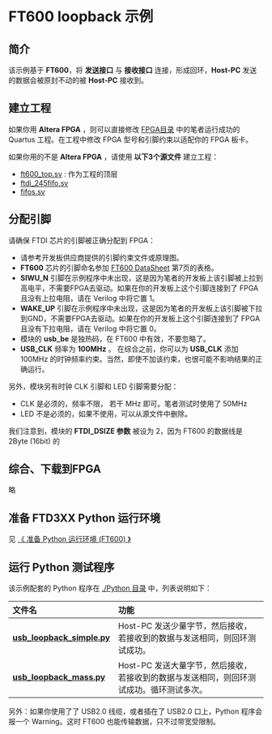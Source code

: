 FT600 loopback 示例
===============================

## 简介

该示例基于 **FT600**，将 **发送接口** 与 **接收接口** 连接，形成回环，**Host-PC** 发送的数据会被原封不动的被 **Host-PC** 接收到。

## 建立工程

如果你用 **Altera FPGA** ，则可以直接修改 [FPGA目录](https://github.com/WangXuan95/FTDI-245fifo-interface/blob/master/example/FT600_loopback/FPGA) 中的笔者运行成功的 Quartus 工程。在工程中修改 FPGA 型号和引脚约束以适配你的 FPGA 板卡。

如果你用的不是 **Altera FPGA** ，请使用 **以下3个源文件** 建立工程：

* [ft600_top.sv](https://github.com/WangXuan95/FTDI-245fifo-interface/blob/master/example/FT600_loopback/FPGA/ft600_top.sv) : 作为工程的顶层
* [ftdi_245fifo.sv](https://github.com/WangXuan95/FTDI-245fifo-interface/blob/master/RTL/ftdi_245fifo.sv)
* [fifos.sv](https://github.com/WangXuan95/FTDI-245fifo-interface/blob/master/RTL/fifos.sv)

## 分配引脚

请确保 FTDI 芯片的引脚被正确分配到 FPGA：

* 请参考开发板供应商提供的引脚约束文件或原理图。
* **FT600** 芯片的引脚命名参加 [FT600 DataSheet](https://www.ftdichip.com/Support/Documents/DataSheets/ICs/DS_FT600Q-FT601Q%20IC%20Datasheet.pdf) 第7页的表格。
* **SIWU_N** 引脚在示例程序中未出现，这是因为笔者的开发板上该引脚被上拉到高电平，不需要FPGA去驱动。如果在你的开发板上这个引脚连接到了 FPGA 且没有上拉电阻，请在 Verilog 中将它置 1。
* **WAKE_UP** 引脚在示例程序中未出现，这是因为笔者的开发板上该引脚被下拉到GND，不需要FPGA去驱动。如果在你的开发板上这个引脚连接到了 FPGA 且没有下拉电阻，请在 Verilog 中将它置 0。
* 模块的 **usb_be** 是独热码，在 FT600 中有效，不要忽略了。
* **USB_CLK** 频率为 **100MHz** 。 在综合之前，你可以为 **USB_CLK** 添加 100MHz 的时钟频率约束。当然，即使不加该约束，也很可能不影响结果的正确运行。

另外，模块另有时钟 CLK 引脚和 LED 引脚需要分配：

* CLK 是必须的，频率不限， 若干 MHz 即可。笔者测试时使用了 50MHz
* LED 不是必须的，如果不使用，可以从源文件中删除。

我们注意到，模块的 **FTDI_DSIZE 参数** 被设为 2，因为 FT600 的数据线是 2Byte (16bit) 的

## 综合、下载到FPGA

略

## 准备 FTD3XX Python 运行环境

见 [《 准备 Python 运行环境 (FT600) 》](https://github.com/WangXuan95/FTDI-245fifo-interface/blob/master/doc/Python_FTD3XX_guide.md)

## 运行 Python 测试程序

该示例配套的 Python 程序在 [./Python 目录](https://github.com/WangXuan95/FTDI-245fifo-interface/blob/master/example/FT600_loopback/Python) 中，列表说明如下：

| 文件名           | 功能    |
| :--------       | :-----    |
| [**usb_loopback_simple.py**](https://github.com/WangXuan95/FTDI-245fifo-interface/blob/master/example/FT600_loopback/Python/usb_loopback_simple.py) | Host-PC 发送少量字节，然后接收，若接收到的数据与发送相同，则回环测试成功。    |
| [**usb_loopback_mass.py**](https://github.com/WangXuan95/FTDI-245fifo-interface/blob/master/example/FT600_loopback/Python/usb_loopback_mass.py)   | Host-PC 发送大量字节，然后接收，若接收到的数据与发送相同，则回环测试成功。循环测试多次。  |

另外：如果你使用了了 USB2.0 线缆，或者插在了 USB2.0 口上，Python 程序会报一个 Warning。这时 FT600 也能传输数据，只不过带宽受限制。
